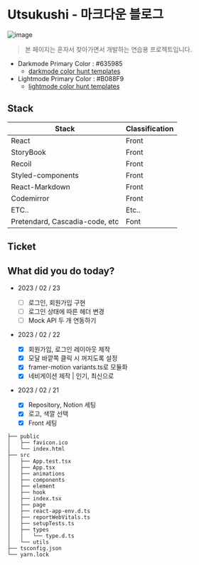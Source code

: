 # Utsukushi - 마크다운 블로그

![image](https://s3.us-west-2.amazonaws.com/secure.notion-static.com/e1782945-f39b-4a27-b5bc-f4f27d80e4f9/utsukushi.png?X-Amz-Algorithm=AWS4-HMAC-SHA256&X-Amz-Content-Sha256=UNSIGNED-PAYLOAD&X-Amz-Credential=AKIAT73L2G45EIPT3X45%2F20230221%2Fus-west-2%2Fs3%2Faws4_request&X-Amz-Date=20230221T061443Z&X-Amz-Expires=86400&X-Amz-Signature=be13535fb5f686c1a356f30100273331e81d600aebdc73b043999eb5facca045&X-Amz-SignedHeaders=host&response-content-disposition=filename%3D%22utsukushi.png%22&x-id=GetObject)

> 본 페이지는 혼자서 찾아가면서 개발하는 연습용 프로젝트입니다.

- Darkmode Primary Color : #635985
  - [darkmode color hunt templates](https://colorhunt.co/palette/635985443c6839305318122b)
- Lightmode Primary Color : #B088F9
  - [lightmode color hunt templates](https://colorhunt.co/palette/bedcfa98acf8b088f9da9ff9)

## Stack

| Stack                          | Classification |
| ------------------------------ | -------------- |
| React                          | Front          |
| StoryBook                      | Front          |
| Recoil                         | Front          |
| Styled-components              | Front          |
| React-Markdown                 | Front          |
| Codemirror                     | Front          |
| ETC..                          | Etc..          |
| Pretendard, Cascadia-code, etc | Font           |

## Ticket

## **What did you do today?**

- 2023 / 02 / 23

  - [ ] 로그인, 회원가입 구현
  - [ ] 로그인 상태에 따른 헤더 변경
  - [ ] Mock API 두 개 연동하기

- 2023 / 02 / 22

  - [x] 회원가입, 로그인 레이아웃 제작
  - [x] 모달 바깥쪽 클릭 시 꺼지도록 설정
  - [x] framer-motion variants.ts로 모듈화
  - [x] 네비게이션 제작 | 인기, 최신으로

- 2023 / 02 / 21
  - [x] Repository, Notion 세팅
  - [x] 로고, 색깔 선택
  - [x] Front 세팅

```
├── public
│   ├── favicon.ico
│   └── index.html
├── src
│   ├── App.test.tsx
│   ├── App.tsx
│   ├── animations
│   ├── components
│   ├── element
│   ├── hook
│   ├── index.tsx
│   ├── page
│   ├── react-app-env.d.ts
│   ├── reportWebVitals.ts
│   ├── setupTests.ts
│   ├── types
│   │   └── type.d.ts
│   └── utils
├── tsconfig.json
└── yarn.lock
```
